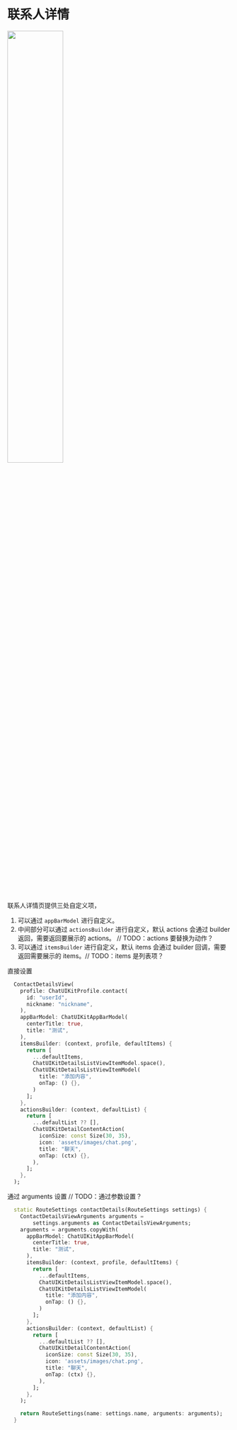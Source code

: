 # 联系人详情

<Toc />

<img src="imgs/contact_details.jpg" width=50%>

联系人详情页提供三处自定义项，

1. 可以通过 `appBarModel` 进行自定义。
2. 中间部分可以通过 `actionsBuilder` 进行自定义，默认 actions 会通过 builder 返回，需要返回要展示的 actions。 // TODO：actions 要替换为动作？
3. 可以通过 `itemsBuilder` 进行自定义，默认 items 会通过 builder 回调，需要返回需要展示的 items。// TODO：items 是列表项？

直接设置

```dart
  ContactDetailsView(
    profile: ChatUIKitProfile.contact(
      id: "userId",
      nickname: "nickname",
    ),
    appBarModel: ChatUIKitAppBarModel(
      centerTitle: true,
      title: "测试",
    ),
    itemsBuilder: (context, profile, defaultItems) {
      return [
        ...defaultItems,
        ChatUIKitDetailsListViewItemModel.space(),
        ChatUIKitDetailsListViewItemModel(
          title: "添加内容",
          onTap: () {},
        )
      ];
    },
    actionsBuilder: (context, defaultList) {
      return [
        ...defaultList ?? [],
        ChatUIKitDetailContentAction(
          iconSize: const Size(30, 35),
          icon: 'assets/images/chat.png',
          title: "聊天",
          onTap: (ctx) {},
        ),
      ];
    },
  );
```

通过 arguments 设置  // TODO：通过参数设置？

```dart
  static RouteSettings contactDetails(RouteSettings settings) {
    ContactDetailsViewArguments arguments =
        settings.arguments as ContactDetailsViewArguments;
    arguments = arguments.copyWith(
      appBarModel: ChatUIKitAppBarModel(
        centerTitle: true,
        title: "测试",
      ),
      itemsBuilder: (context, profile, defaultItems) {
        return [
          ...defaultItems,
          ChatUIKitDetailsListViewItemModel.space(),
          ChatUIKitDetailsListViewItemModel(
            title: "添加内容",
            onTap: () {},
          )
        ];
      },
      actionsBuilder: (context, defaultList) {
        return [
          ...defaultList ?? [],
          ChatUIKitDetailContentAction(
            iconSize: const Size(30, 35),
            icon: 'assets/images/chat.png',
            title: "聊天",
            onTap: (ctx) {},
          ),
        ];
      },
    );

    return RouteSettings(name: settings.name, arguments: arguments);
  }
```